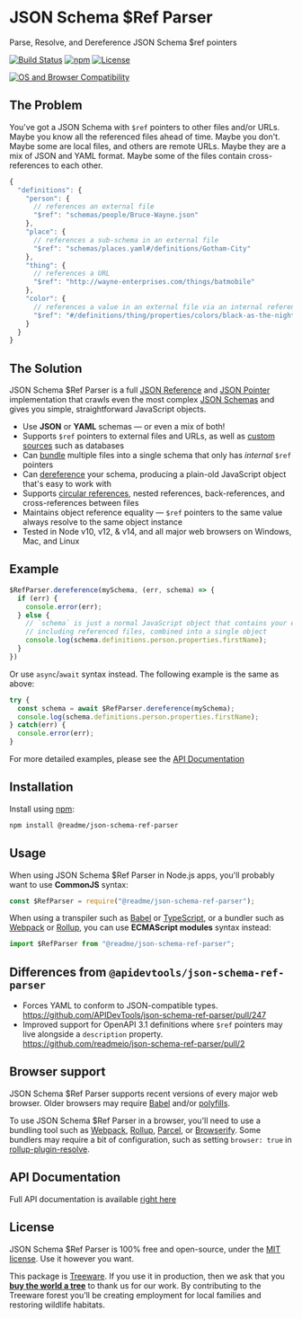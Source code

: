# JSON Schema $Ref Parser

Parse, Resolve, and Dereference JSON Schema $ref pointers

[![Build Status](https://github.com/readmeio/json-schema-ref-parser/workflows/CI/badge.svg)](https://github.com/readmeio/json-schema-ref-parser/actions)
[![npm](https://img.shields.io/npm/v/@readme/json-schema-ref-parser.svg)](https://www.npmjs.com/package/@readme/json-schema-ref-parser)
[![License](https://img.shields.io/npm/l/@readme/json-schema-ref-parser.svg)](LICENSE)

[![OS and Browser Compatibility](https://apitools.dev/img/badges/ci-badges-with-ie.svg)](https://github.com/readmeio/json-schema-ref-parser/actions)

## The Problem
You've got a JSON Schema with `$ref` pointers to other files and/or URLs.  Maybe you know all the referenced files ahead of time.  Maybe you don't.  Maybe some are local files, and others are remote URLs.  Maybe they are a mix of JSON and YAML format.  Maybe some of the files contain cross-references to each other.

```javascript
{
  "definitions": {
    "person": {
      // references an external file
      "$ref": "schemas/people/Bruce-Wayne.json"
    },
    "place": {
      // references a sub-schema in an external file
      "$ref": "schemas/places.yaml#/definitions/Gotham-City"
    },
    "thing": {
      // references a URL
      "$ref": "http://wayne-enterprises.com/things/batmobile"
    },
    "color": {
      // references a value in an external file via an internal reference
      "$ref": "#/definitions/thing/properties/colors/black-as-the-night"
    }
  }
}
```

## The Solution
JSON Schema $Ref Parser is a full [JSON Reference](https://tools.ietf.org/html/draft-pbryan-zyp-json-ref-03) and [JSON Pointer](https://tools.ietf.org/html/rfc6901) implementation that crawls even the most complex [JSON Schemas](http://json-schema.org/latest/json-schema-core.html) and gives you simple, straightforward JavaScript objects.

- Use **JSON** or **YAML** schemas &mdash; or even a mix of both!
- Supports `$ref` pointers to external files and URLs, as well as [custom sources](https://apitools.dev/json-schema-ref-parser/docs/plugins/resolvers.html) such as databases
- Can [bundle](https://apitools.dev/json-schema-ref-parser/docs/ref-parser.html#bundlepath-options-callback) multiple files into a single schema that only has _internal_ `$ref` pointers
- Can [dereference](https://apitools.dev/json-schema-ref-parser/docs/ref-parser.html#dereferencepath-options-callback) your schema, producing a plain-old JavaScript object that's easy to work with
- Supports [circular references](https://apitools.dev/json-schema-ref-parser/docs/#circular-refs), nested references, back-references, and cross-references between files
- Maintains object reference equality &mdash; `$ref` pointers to the same value always resolve to the same object instance
- Tested in Node v10, v12, & v14, and all major web browsers on Windows, Mac, and Linux


## Example

```javascript
$RefParser.dereference(mySchema, (err, schema) => {
  if (err) {
    console.error(err);
  } else {
    // `schema` is just a normal JavaScript object that contains your entire JSON Schema,
    // including referenced files, combined into a single object
    console.log(schema.definitions.person.properties.firstName);
  }
})
```

Or use `async`/`await` syntax instead. The following example is the same as above:

```javascript
try {
  const schema = await $RefParser.dereference(mySchema);
  console.log(schema.definitions.person.properties.firstName);
} catch(err) {
  console.error(err);
}
```

For more detailed examples, please see the [API Documentation](https://apitools.dev/json-schema-ref-parser/docs/)

## Installation
Install using [npm](https://docs.npmjs.com/about-npm/):

```bash
npm install @readme/json-schema-ref-parser
```

## Usage
When using JSON Schema $Ref Parser in Node.js apps, you'll probably want to use **CommonJS** syntax:

```javascript
const $RefParser = require("@readme/json-schema-ref-parser");
```

When using a transpiler such as [Babel](https://babeljs.io/) or [TypeScript](https://www.typescriptlang.org/), or a bundler such as [Webpack](https://webpack.js.org/) or [Rollup](https://rollupjs.org/), you can use **ECMAScript modules** syntax instead:

```javascript
import $RefParser from "@readme/json-schema-ref-parser";
```

## Differences from `@apidevtools/json-schema-ref-parser`

* Forces YAML to conform to JSON-compatible types. https://github.com/APIDevTools/json-schema-ref-parser/pull/247
* Improved support for OpenAPI 3.1 definitions where `$ref` pointers may live alongside a `description` property. https://github.com/readmeio/json-schema-ref-parser/pull/2

## Browser support
JSON Schema $Ref Parser supports recent versions of every major web browser.  Older browsers may require [Babel](https://babeljs.io/) and/or [polyfills](https://babeljs.io/docs/en/next/babel-polyfill).

To use JSON Schema $Ref Parser in a browser, you'll need to use a bundling tool such as [Webpack](https://webpack.js.org/), [Rollup](https://rollupjs.org/), [Parcel](https://parceljs.org/), or [Browserify](http://browserify.org/). Some bundlers may require a bit of configuration, such as setting `browser: true` in [rollup-plugin-resolve](https://github.com/rollup/rollup-plugin-node-resolve).

## API Documentation
Full API documentation is available [right here](https://apitools.dev/json-schema-ref-parser/docs/)

## License
JSON Schema $Ref Parser is 100% free and open-source, under the [MIT license](LICENSE). Use it however you want.

This package is [Treeware](http://treeware.earth). If you use it in production, then we ask that you [**buy the world a tree**](https://plant.treeware.earth/APIDevTools/json-schema-ref-parser) to thank us for our work. By contributing to the Treeware forest you’ll be creating employment for local families and restoring wildlife habitats.
